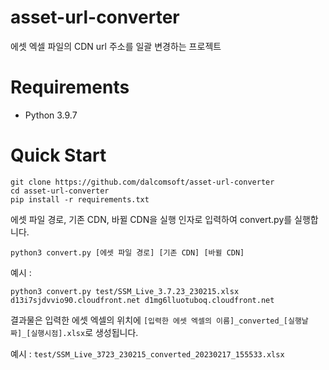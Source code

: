 # asset-url-converter

에셋 엑셀 파일의 CDN url 주소를 일괄 변경하는 프로젝트

# Requirements

- Python 3.9.7

# Quick Start

```
git clone https://github.com/dalcomsoft/asset-url-converter
cd asset-url-converter
pip install -r requirements.txt
```

에셋 파일 경로, 기존 CDN, 바뀔 CDN을 실행 인자로 입력하여 convert.py를 실행합니다.

```
python3 convert.py [에셋 파일 경로] [기존 CDN] [바뀔 CDN]
```

예시 :

```
python3 convert.py test/SSM_Live_3.7.23_230215.xlsx d13i7sjdvvio90.cloudfront.net d1mg6lluotuboq.cloudfront.net
```

결과물은 입력한 에셋 엑셀의 위치에 `[입력한 에셋 엑셀의 이름]_converted_[실행날짜]_[실행시점].xlsx`로 생성됩니다.

예시 : `test/SSM_Live_3723_230215_converted_20230217_155533.xlsx`
